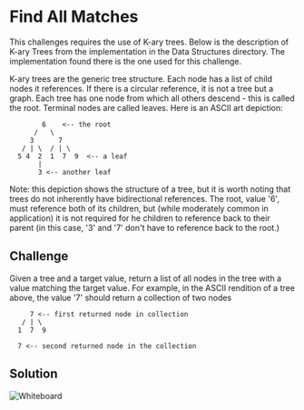 # Find All Matches
This challenges requires the use of K-ary trees. Below is the description of K-ary Trees from the implementation in the Data Structures directory. The implementation found there is the one used for this challenge. <br>

K-ary trees are the generic tree structure. Each node has a list of child nodes it references. If there is a circular reference, it is not a tree but a graph. Each tree has one node from which all others descend - this is called the root. Terminal nodes are called leaves. Here is an ASCII art depiction:
```
        6    <-- the root    
      /   \       
     3      7     
   / | \  / | \  
  5 4  2  1  7  9  <-- a leaf
       |
	   3 <-- another leaf
```
Note: this depiction shows the structure of a tree, but it is worth noting that trees do not inherently have bidirectional references. The root, value '6', must reference both of its children, but (while moderately common in application) it is not required for he children to reference back to their parent (in this case, '3' and '7' don't have to reference back to the root.)

## Challenge
Given a tree and a target value, return a list of all nodes in the tree with a value matching the target value. For example, in the ASCII rendition of a tree above, the value '7' should return a collection of two nodes
```
     7 <-- first returned node in collection
   / | \
  1  7  9

  7 <-- second returned node in the collection
```

## Solution
![Whiteboard](../../../assets.find_matches.jpg)